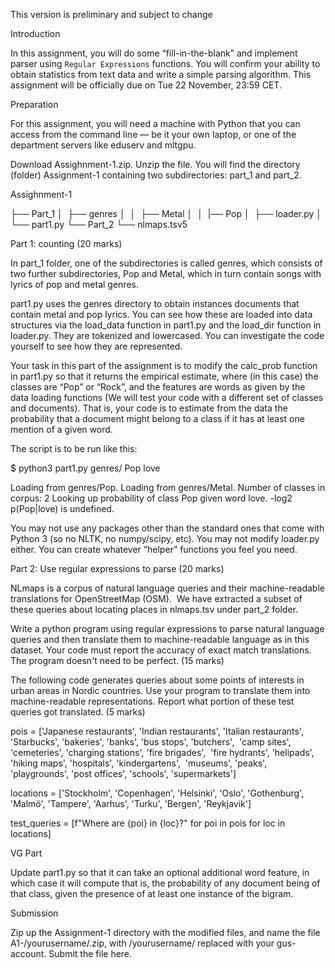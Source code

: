 This version is preliminary and subject to change


Introduction


In this assignment, you will do some “fill-in-the-blank” and implement parser using `Regular Expressions` functions.
You will confirm your ability to obtain statistics from text data and write a simple parsing algorithm.
This assignment will be officially due on Tue 22 November, 23:59 CET. 


Preparation


For this assignment, you will need a machine with Python that you can access from the command line — be it your own laptop, or one of the department servers like eduserv and mltgpu.


Download Assighnment-1.zip. Unzip the file. You will find the directory (folder) Assignment-1 containing two subdirectories: part_1 and part_2.


Assighnment-1


├── Part_1
│  ├── genres
│  │  ├── Metal
│  │  |── Pop
│  ├── loader.py
│  └── part1.py
└── Part_2
└── nlmaps.tsv5


Part 1: counting (20 marks)


In part_1 folder, one of the subdirectories is called genres, which consists of two further subdirectories, Pop and Metal, which in turn contain songs with lyrics of pop and metal genres.


part1.py uses the genres directory to obtain instances documents that contain metal and pop lyrics. You can see how these are loaded into data structures via the load_data function in part1.py and the load_dir function in loader.py. They are tokenized and lowercased. You can investigate the code yourself to see how they are represented.


Your task in this part of the assignment is to modify the calc_prob function in part1.py so that it returns the empirical estimate, where (in this case) the classes are “Pop” or “Rock”, and the features are words as given by the data loading functions (We will test your code with a different set of classes and documents). That is, your code is to estimate from the data the probability that a document might belong to a class if it has at least one mention of a given word.


The script is to be run like this:


$ python3 part1.py genres/ Pop love


Loading from genres/Pop.
Loading from genres/Metal.
Number of classes in corpus: 2
Looking up probability of class Pop given word love.
-log2 p(Pop|love) is undefined.



You may not use any packages other than the standard ones that come with Python 3 (so no NLTK, no numpy/scipy, etc). You may not modify loader.py either. You can create whatever “helper” functions you feel you need.


Part 2: Use regular expressions to parse (20 marks)


NLmaps is a corpus of natural language queries and their machine-readable translations for OpenStreetMap (OSM). 
We have extracted a subset of these queries about locating places in nlmaps.tsv under part_2 folder.


Write a python program using regular expressions to parse natural language queries and then translate them to machine-readable language as in this dataset. Your code must report the accuracy of exact match translations. The program doesn't need to be perfect. (15 marks)


The following code generates queries about some points of interests in urban areas in Nordic countries. Use your program to translate them into machine-readable representations. Report what portion of these test queries got translated. (5 marks)


pois = ['Japanese restaurants', 'Indian restaurants', 'Italian restaurants', 
'Starbucks', 'bakeries', 'banks', 'bus stops', 'butchers', 
'camp sites', 'cemeteries', 'charging stations', 'fire brigades', 
'fire hydrants', 'helipads', 'hiking maps', 'hospitals', 'kindergartens', 
'museums', 'peaks', 'playgrounds', 'post offices', 'schools', 'supermarkets']


locations = ['Stockholm', 'Copenhagen', 'Helsinki', 'Oslo', 'Gothenburg', 'Malmö', 'Tampere', 'Aarhus', 'Turku', 'Bergen', 'Reykjavik']


test_queries = [f"Where are {poi} in {loc}?" for poi in pois for loc in locations]


VG Part


Update part1.py so that it can take an optional additional word feature, in which case it will compute that is, the probability of any document being of that class, given the presence of at least one instance of the bigram.


Submission


Zip up the Assignment-1 directory with the modified files, and name the file A1-/yourusername/.zip, with /yourusername/ replaced with your gus-account. Submit the file here.